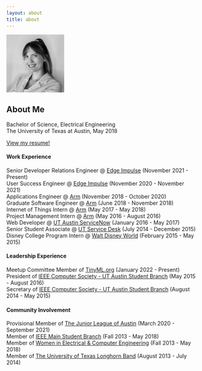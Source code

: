 ```yaml
---
layout: about
title: about
---
```

<img style="width:30%;" class="about-img-page pull-right" src="/images/me.png">

## About Me
Bachelor of Science, Electrical Engineering  
The University of Texas at Austin, May 2018

[View my resume!](/resume)

#### Work Experience
Senior Developer Relations Engineer @ [Edge Impulse](http://edgeimpulse.com/) (November 2021 - Present)  
User Success Engineer @ [Edge Impulse](http://edgeimpulse.com/) (November 2020 - November 2021)  
Applications Engineer @ [Arm](http://www.arm.com/) (November 2018 - October 2020)  
Graduate Software Engineer @ [Arm](http://www.arm.com/) (June 2018 - November 2018)  
Internet of Things Intern @ [Arm](http://www.arm.com/) (May 2017 - May 2018)  
Project Management Intern @ [Arm](http://www.arm.com/) (May 2016 - August 2016)  
Web Developer @ [UT Austin ServiceNow](https://ut.service-now.com/utss) (January 2016 - May 2017)  
Senior Student Associate @ [UT Service Desk](https://www.utexas.edu/its/helpdesk/) (July 2014 - December 2015)  
Disney College Program Intern @ [Walt Disney World](https://jobs.disneycareers.com/disney-college-program) (February 2015 - May 2015)  

#### Leadership Experience
Meetup Committee Member of [TinyML.org](https://tinyml.org/) (January 2022 - Present)  
President of [IEEE Computer Society - UT Austin Student Branch](http://ieeecs.ece.utexas.edu) (May 2015 - August 2016)  
Secretary of [IEEE Computer Society - UT Austin Student Branch](http://ieeecs.ece.utexas.edu) (August 2014 - May 2015)  

#### Community Involvement
Provisional Member of [The Junior League of Austin](https://www.jlaustin.org/) (March 2020 - September 2021)  
Member of [IEEE Main Student Branch](http://ieee.ece.utexas.edu) (Fall 2013 - May 2018)  
Member of [Women in Electrical & Computer Engineering](http://utwece.org/) (Fall 2013 - May 2018)  
Member of [The University of Texas Longhorn Band](https://lhb.music.utexas.edu/) (August 2013 - July 2014)

<span class="contacticon center">
	<a href="mailto:jplunkett@utexas.edu"><i class="fa fa-envelope-square"></i></a>
	<a href="https://github.com/yennster" target="_blank"><i class="fa fa-github-square"></i></a>
	<a href="https://www.linkedin.com/in/jennyplunkett" target="_blank"><i class="fa fa-linkedin-square"></i></a>
</span>
